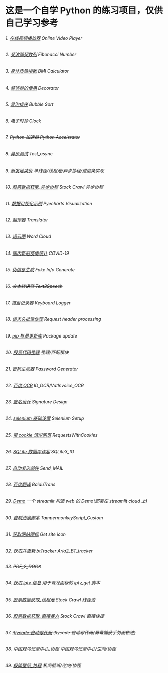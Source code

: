# 这是一个自学 Python 的练习项目，仅供自己学习参考

###### 1. [在线视频播放器](./Video_player.py) Online Video Player

###### 2. [斐波那契数列](./Fibonacci_number.py) Fibonacci Number

###### 3. [身体质量指数](./BMI_calculator.py) BMI Calculator

###### 4. [装饰器的使用](./Decorator.py) Decorator

###### 5. [冒泡排序](./Bubble_sort.py) Bubble Sort

###### 6. [电子时钟](./Clock.py) Clock

###### 7. ~~Python 加速器 Python Accelerator~~

###### 8. [异步测试](./Test_async.py) Test_async

###### 9. [新发地菜价](./%E6%96%B0%E5%8F%91%E5%9C%B0%E5%B8%82%E5%9C%BA%E4%BF%A1%E6%81%AF%E8%8E%B7%E5%8F%96) 单线程/线程池/异步协程/进度条实现

###### 10. [股票数据获取\_异步协程](./Stock_Get_async.py) Stock Crawl 异步协程

###### 11. [数据可视化示例](./Pyecharts_Visualization.ipynb) Pyecharts Visualization

###### 12. [翻译器](./Translator.py) Translator

###### 13. [词云图](./%E8%AF%8D%E4%BA%91%E5%9B%BE%E7%9A%84%E5%AE%9E%E7%8E%B0) Word Cloud

###### 14. [国内新冠疫情统计](./COVID-19.ipynb) COVID-19

###### 15. [伪信息生成](./Fake_info.py) Fake Info Generate

###### 16. ~~文本转语音 Text2Speech~~

###### 17. ~~键盘记录器 Keyboard Logger~~

###### 18. [请求头批量处理](./Request_header_processing.py) Request header processing

###### 19. [pip 批量更新库](./Package_update.py) Package update

###### 20. [股票代码整理](./Stock_Code_Processing) 整理/匹配模块

###### 21. [密码生成器](./Password_Generator.py) Password Generator

###### 22. [百度 OCR](./Baidu_OCR) ID_OCR/VatInvoice_OCR

###### 23. [签名设计](./Sign_Design.py) Signature Design

###### 24. [selenium 基础设置](./selenium_setup.py) Selenium Setup

###### 25. [带 cookie 请求网页](./RequestsWithCookies.ipynb) RequestsWithCookies

###### 26. [SQLite 数据库读写](./sqlite_IO.py) SQLite3_IO

###### 27. [自动发送邮件](./Send_Mail.py) Send_MAIL

###### 28. [百度翻译](./BaiduTrans) BaiduTrans

###### 29. [Demo](./demo.py) 一个 streamlit 构造 web 的 Demo(部署在 streamlit cloud 上)

###### 30. [自制油猴脚本](./TampermonkeyScript_Custom/) TampermonkeyScript_Custom

###### 31. [获取网站图标](./Get_site_icon.py) Get site icon

###### 32. [获取并更新 btTracker](./Aria2_BT_tracker.py) Aria2_BT_tracker

###### 33. ~~PDF_2_DOCX~~

###### 34. [获取 iptv 信息](./iptv_get.py) 用于青龙面板的 iptv_get 脚本

###### 35. [股票数据获取\_线程池](./Stock_Get_thread.py) Stock Crawl 线程池

###### 36. [股票数据获取\_直接暴力](./Stock_Get_direct.py) Stock Crawl 直接快捷

###### 37. ~~[iflycode 自动写代码](./iflycode自动写代码.py) iflycode 自动写代码(屏幕捕获手势画轨迹)~~

###### 38. [中国观鸟记录中心\_协程](./中国观鸟记录中心_协程.py) 中国观鸟记录中心/逆向/协程

###### 39. [极简壁纸\_协程](./极简壁纸_协程.py) 极简壁纸/逆向/协程
